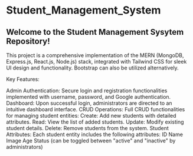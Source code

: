 # Student_Management_System
<h2>Welcome to the Student Management Sysytem Repository!</h2>

This project is a comprehensive implementation of the MERN (MongoDB, Express.js, React.js, Node.js) stack, integrated with Tailwind CSS for sleek UI design and functionality. Bootstrap can also be utilized alternatively.

Key Features:

Admin Authentication: Secure login and registration functionalities implemented with username, password, and Google authentication.
Dashboard: Upon successful login, administrators are directed to an intuitive dashboard interface.
CRUD Operations: Full CRUD functionalities for managing student entities:
Create: Add new students with detailed attributes.
Read: View the list of added students.
Update: Modify existing student details.
Delete: Remove students from the system.
Student Attributes: Each student entity includes the following attributes:
ID
Name
Image
Age
Status (can be toggled between "active" and "inactive" by administrators)
